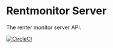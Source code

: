 # Rentmonitor Server

The renter monitor server API.

[![CircleCI](https://circleci.com/gh/mathiasarens/rentmonitor-server-loopback.svg?style=svg)](https://circleci.com/gh/mathiasarens/rentmonitor-server-loopback)
